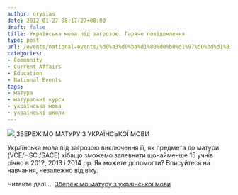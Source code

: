 ```yaml
---
author: orysias
date: 2012-01-27 08:17:27+00:00
draft: false
title: Українська мова під загрозою. Гаряче повідомлення
type: post
url: /events/national-events/%d0%a3%d0%ba%d1%80%d0%b0%d1%97%d0%bd%d1%81%d1%8c%d0%ba%d0%b0-%d0%bc%d0%be%d0%b2%d0%b0-%d0%bf%d1%96%d0%b4-%d0%b7%d0%b0%d0%b3%d1%80%d0%be%d0%b7%d0%be%d1%8e-%d0%93%d0%b0%d1%80%d1%8f%d1%87%d0%b5-%d0%bf/
categories:
- Community
- Current Affairs
- Education
- National Events
tags:
- матура
- матуральні курси
- українська мова
- українські школи
---
```


[![](http://www.ozeukes.com/wp-content/uploads/2012/01/UECA-logo-thumb-16.jpg)
](http://www.ozeukes.com/wp-content/uploads/2012/01/UECA-logo-thumb-16.jpg)ЗБЕРЕЖІМО МАТУРУ З УКРАЇНСЬКОЇ МОВИ

Українська мова під загрозою виключення її, як предмета до матури (VCE/HSC /SACE) хібащо зможемо запевнити щонайменше 15 учнів річно в 2012, 2013 і 2014 рр. Як можете допомогти? Вписуйтеся на навчання, незалежно від віку.

Читайте далі...  [Збережімо матуру з української мови](http://www.ozeukes.com/wp-content/uploads/2012/01/Збережімо-матуру-з-української-мови.pdf)
